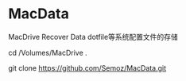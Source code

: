 # MacData
MacDrive Recover Data
dotfile等系统配置文件的存储

cd /Volumes/MacDrive . 

git clone https://github.com/Semoz/MacData.git